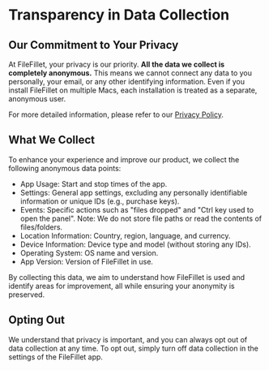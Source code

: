 # Transparency in Data Collection

## Our Commitment to Your Privacy

At FileFillet, your privacy is our priority. **All the data we collect is completely anonymous.** This means we cannot connect any data to you personally, your email, or any other identifying information. Even if you install FileFillet on multiple Macs, each installation is treated as a separate, anonymous user.

For more detailed information, please refer to our [Privacy Policy](/privacy).

## What We Collect

To enhance your experience and improve our product, we collect the following anonymous data points:

- App Usage: Start and stop times of the app.
- Settings: General app settings, excluding any personally identifiable information or unique IDs (e.g., purchase keys).
- Events: Specific actions such as "files dropped" and "Ctrl key used to open the panel". Note: We do not store file paths or read the contents of files/folders.
- Location Information: Country, region, language, and currency.
- Device Information: Device type and model (without storing any IDs).
- Operating System: OS name and version.
- App Version: Version of FileFillet in use.

By collecting this data, we aim to understand how FileFillet is used and identify areas for improvement, all while ensuring your anonymity is preserved.

## Opting Out

We understand that privacy is important, and you can always opt out of data collection at any time. To opt out, simply turn off data collection in the settings of the FileFillet app.

